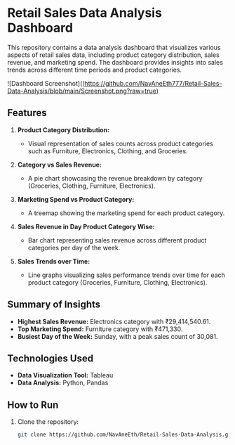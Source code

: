 # Retail Sales Data Analysis Dashboard

This repository contains a data analysis dashboard that visualizes various aspects of retail sales data, including product category distribution, sales revenue, and marketing spend. The dashboard provides insights into sales trends across different time periods and product categories.

![Dashboard Screenshot]((https://github.com/NavAneEth777/Retail-Sales-Data-Analysis/blob/main/Screenshot.png?raw=true)

## Features

1. **Product Category Distribution:**
   - Visual representation of sales counts across product categories such as Furniture, Electronics, Clothing, and Groceries.

2. **Category vs Sales Revenue:**
   - A pie chart showcasing the revenue breakdown by category (Groceries, Clothing, Furniture, Electronics).

3. **Marketing Spend vs Product Category:**
   - A treemap showing the marketing spend for each product category.

4. **Sales Revenue in Day Product Category Wise:**
   - Bar chart representing sales revenue across different product categories per day of the week.

5. **Sales Trends over Time:**
   - Line graphs visualizing sales performance trends over time for each product category (Groceries, Furniture, Clothing, Electronics).

## Summary of Insights

- **Highest Sales Revenue:** Electronics category with ₹29,414,540.61.
- **Top Marketing Spend:** Furniture category with ₹471,330.
- **Busiest Day of the Week:** Sunday, with a peak sales count of 30,081.

## Technologies Used

- **Data Visualization Tool:** Tableau
- **Data Analysis:** Python, Pandas

## How to Run

1. Clone the repository:
   ```bash
   git clone https://github.com/NavAneEth/Retail-Sales-Data-Analysis.git
